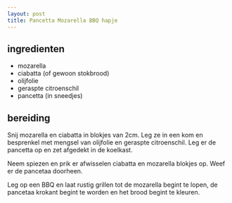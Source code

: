 ```yaml
---
layout: post
title: Pancetta Mozarella BBQ hapje
---
```


## ingredienten
* mozarella
* ciabatta (of gewoon stokbrood)
* olijfolie
* geraspte citroenschil
* pancetta (in sneedjes)

## bereiding

Snij mozarella en ciabatta in blokjes van 2cm. Leg ze in een kom en besprenkel met mengsel van olijfolie en geraspte citroenschil. Leg er de pancetta op en zet afgedekt in de koelkast.

Neem spiezen en prik er afwisselen ciabatta en mozarella blokjes op. Weef er de pancetaa doorheen.

Leg op een BBQ en laat rustig grillen tot de mozarella begint te lopen, de pancetaa krokant begint te worden en het brood begint te kleuren.
